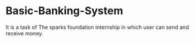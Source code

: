 # Basic-Banking-System
It is a task of The sparks foundation internship in which user can send and receive money. 
